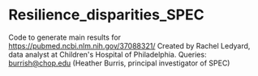 # Resilience_disparities_SPEC

Code to generate main results for https://pubmed.ncbi.nlm.nih.gov/37088321/
Created by Rachel Ledyard, data analyst at Children's Hospital of Philadelphia. 
Queries: burrish@chop.edu (Heather Burris, principal investigator of SPEC)
